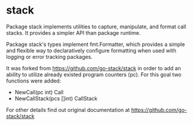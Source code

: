 # stack

Package stack implements utilities to capture, manipulate, and format call
stacks. It provides a simpler API than package runtime.

Package stack's types implement fmt.Formatter, which provides a simple and flexible way to declaratively configure formatting when used with logging or error tracking packages.

It was forked from https://github.com/go-stack/stack in order to add an ability to utilize already existed program counters (pc). 
For this goal two functions were added:
 * NewCall(pc int) Call
 * NewCallStack(pcs []int) CallStack

For other details find out original documentation at https://github.com/go-stack/stack